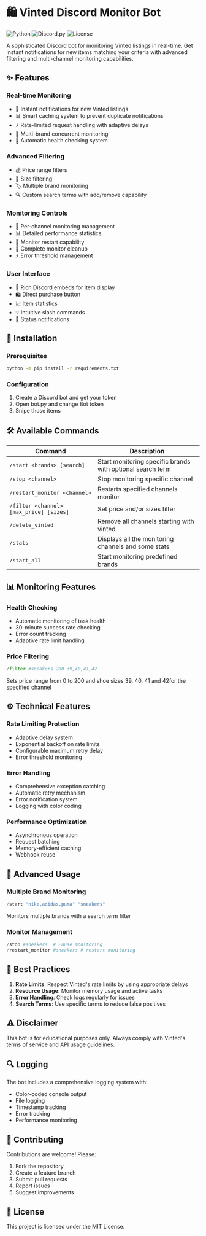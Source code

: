 # 🛍️ Vinted Discord Monitor Bot

![Python](https://img.shields.io/badge/Python-3.8%2B-blue)
![Discord.py](https://img.shields.io/badge/Discord.py-Latest-blue)
![License](https://img.shields.io/badge/License-MIT-green)

A sophisticated Discord bot for monitoring Vinted listings in real-time. Get instant notifications for new items matching your criteria with advanced filtering and multi-channel monitoring capabilities.

## ✨ Features

### Real-time Monitoring
- 🔄 Instant notifications for new Vinted listings
- 📊 Smart caching system to prevent duplicate notifications
- ⚡ Rate-limited request handling with adaptive delays
- 🎯 Multi-brand concurrent monitoring
- 🏥 Automatic health checking system

### Advanced Filtering
- 💰 Price range filters 
- 📏 Size filtering
- 🏷️ Multiple brand monitoring
- 🔍 Custom search terms with add/remove capability

### Monitoring Controls
- 🎯 Per-channel monitoring management
- 📊 Detailed performance statistics
- 🔄 Monitor restart capability
- 🧹 Complete monitor cleanup
- ⚡ Error threshold management

### User Interface
- 🎨 Rich Discord embeds for item display
- 🛍️ Direct purchase button
- 📈 Item statistics
- 💡 Intuitive slash commands
- 🚦 Status notifications

## 🚀 Installation

### Prerequisites
```bash
python -m pip install -r requirements.txt
```

### Configuration
1. Create a Discord bot and get your token
2. Open bot.py and change Bot token
3. Snipe those items

## 🛠️ Available Commands

| Command | Description |
|---------|-------------|
| `/start <brands> [search]` | Start monitoring specific brands with optional search term |
| `/stop <channel>` | Stop monitoring specific channel |
| `/restart_monitor <channel>` | Restarts specified channels monitor |
| `/filter <channel> [max_price] [sizes]` | Set price and/or sizes filter |
| `/delete_vinted` | Remove all channels starting with vinted |
| `/stats` | Displays all the monitoring channels and some stats |
| `/start_all` | Start monitoring predefined brands |

## 📊 Monitoring Features

### Health Checking
- Automatic monitoring of task health
- 30-minute success rate checking
- Error count tracking
- Adaptive rate limit handling

### Price Filtering
```python
/filter #sneakers 200 39,40,41,42
```
Sets price range from 0 to 200 and shoe sizes 39, 40, 41 and 42for the specified channel 

## ⚙️ Technical Features

### Rate Limiting Protection
- Adaptive delay system
- Exponential backoff on rate limits
- Configurable maximum retry delay
- Error threshold monitoring

### Error Handling
- Comprehensive exception catching
- Automatic retry mechanism
- Error notification system
- Logging with color coding

### Performance Optimization
- Asynchronous operation
- Request batching
- Memory-efficient caching
- Webhook reuse

## 🔧 Advanced Usage

### Multiple Brand Monitoring
```python
/start "nike,adidas,puma" "sneakers"
```
Monitors multiple brands with a search term filter

### Monitor Management
```python
/stop #sneakers  # Pause monitoring
/restart_monitor #sneakers # restart monitoring
```

## 📝 Best Practices

1. **Rate Limits**: Respect Vinted's rate limits by using appropriate delays
2. **Resource Usage**: Monitor memory usage and active tasks
3. **Error Handling**: Check logs regularly for issues
4. **Search Terms**: Use specific terms to reduce false positives

## ⚠️ Disclaimer

This bot is for educational purposes only. Always comply with Vinted's terms of service and API usage guidelines.

## 🔍 Logging

The bot includes a comprehensive logging system with:
- Color-coded console output
- File logging
- Timestamp tracking
- Error tracking
- Performance monitoring

## 🤝 Contributing

Contributions are welcome! Please:
1. Fork the repository
2. Create a feature branch
3. Submit pull requests
4. Report issues
5. Suggest improvements

## 📜 License

This project is licensed under the MIT License.

